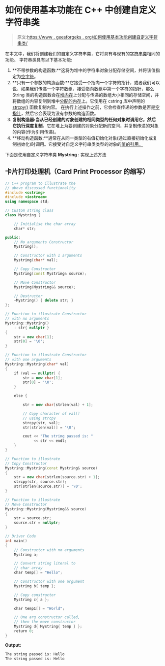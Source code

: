# 如何使用基本功能在 C++ 中创建自定义字符串类

> 原文:[https://www . geesforgeks . org/如何使用基本功能创建自定义字符串类/](https://www.geeksforgeeks.org/how-to-create-a-custom-string-class-in-c-with-basic-functionalities/)

在本文中，我们将创建我们的自定义字符串类，它将具有与现有的[字符串类](https://www.geeksforgeeks.org/c-string-class-and-its-applications/)相同的功能。
字符串类具有以下基本功能:

1.  **不带参数的构造函数:**这将为堆中的字符串对象分配存储空间，并将该值指定为[空字符](https://www.geeksforgeeks.org/difference-between-null-pointer-null-character-0-and-0-in-c-with-examples/)。
2.  **只有一个参数的构造函数:**它接受一个指向一个字符的指针，或者我们可以说，如果我们传递一个字符数组，接受指向数组中第一个字符的指针，那么 String 类的构造函数会在[堆内存](https://www.geeksforgeeks.org/stack-vs-heap-memory-allocation/)上分配与传递的数组大小相同的存储空间，并将数组的内容复制到堆中[分配的内存](https://www.geeksforgeeks.org/dynamic-memory-allocation-in-c-using-malloc-calloc-free-and-realloc/)上。它使用在 cstring 库中声明的 [strcpy()](https://www.geeksforgeeks.org/strcpy-in-c-cpp/) 函数复制内容。
    在执行上述操作之前，它会检查传递的参数是否是[空指针](https://www.geeksforgeeks.org/few-bytes-on-null-pointer-in-c/)，然后它会表现为没有参数的构造函数。
3.  **复制构造器:**当从已经创建的对象创建的相同类型的任何对象时调用它，然后它执行**深度复制**。它在堆上为要创建的对象分配新的空间，并复制传递的对象的内容(作为引用传递)。
4.  **移动构造函数:**通常在从同一类型的右值初始化对象(通过直接初始化或复制初始化)时调用。它接受对自定义字符串类类型的对象的[值的引用。](https://www.geeksforgeeks.org/lvalue-and-rvalue-in-c-language/)

下面是使用自定义字符串类 **Mystring** :
实现上述方法

## 卡片打印处理机（Card Print Processor 的缩写）

```cpp
// C++ program to illustrate the
// above discussed functionality
#include <cstring>
#include <iostream>
using namespace std;

// Custom string class
class Mystring {

    // Initialise the char array
    char* str;

public:
    // No arguments Constructor
    Mystring();

    // Constructor with 1 arguments
    Mystring(char* val);

    // Copy Constructor
    Mystring(const Mystring& source);

    // Move Constructor
    Mystring(Mystring&& source);

    // Destructor
    ~Mystring() { delete str; }
};

// Function to illustrate Constructor
// with no arguments
Mystring::Mystring()
    : str{ nullptr }
{
    str = new char[1];
    str[0] = '\0';
}

// Function to illustrate Constructor
// with one arguments
Mystring::Mystring(char* val)
{
    if (val == nullptr) {
        str = new char[1];
        str[0] = '\0';
    }

    else {

        str = new char[strlen(val) + 1];

        // Copy character of val[]
        // using strcpy
        strcpy(str, val);
        str[strlen(val)] = '\0';

        cout << "The string passed is: "
             << str << endl;
    }
}

// Function to illustrate
// Copy Constructor
Mystring::Mystring(const Mystring& source)
{
    str = new char[strlen(source.str) + 1];
    strcpy(str, source.str);
    str[strlen(source.str)] = '\0';
}

// Function to illustrate
// Move Constructor
Mystring::Mystring(Mystring&& source)
{
    str = source.str;
    source.str = nullptr;
}

// Driver Code
int main()
{
    // Constructor with no arguments
    Mystring a;

    // Convert string literal to
    // char array
    char temp[] = "Hello";

    // Constructor with one argument
    Mystring b{ temp };

    // Copy constructor
    Mystring c{ a };

    char temp1[] = "World";

    // One arg constructor called,
    // then the move constructor
    Mystring d{ Mystring{ temp } };
    return 0;
}
```

**Output:** 

```cpp
The string passed is: Hello
The string passed is: Hello
```